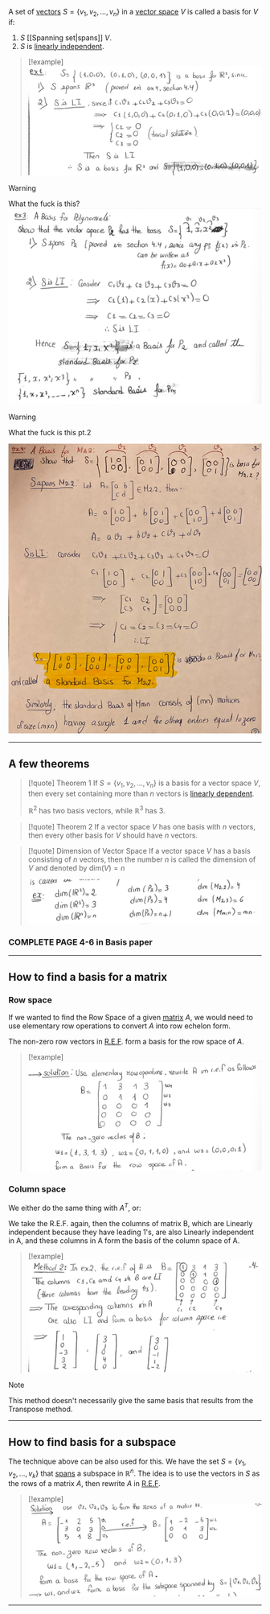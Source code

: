 A set of [vectors](Vectors.md) $S=\{v_1, v_2, \dots, v_n\}$ in a [vector space](Vector%20spaces.md) $V$ is called a basis for $V$ if:
1) $S$ [[Spanning set|spans]] $V$.
2) $S$ is [linearly independent](Linear%20dependence.md).


> [!example]
> ![](../z_images/Pasted%20image%2020230816174951.png)

> [!warning]
> What the fuck is this?
> ![](../z_images/Pasted%20image%2020230816175045.png)

> [!warning]
> What the fuck is this pt.2
> 
> ![](../z_images/Pasted%20image%2020230816175239.png)

---

## A few theorems

> [!quote] Theorem 1
> If $S=\{v_1, v_2, \dots, v_n\}$ is a basis for a vector space $V$, then every set containing more than $n$ vectors is [linearly dependent](Linear%20dependence.md).
> 
> $\mathbb{R}^2$ has two basis vectors, while $\mathbb{R}^3$ has 3.
> 

> [!quote] Theorem 2
> If a vector space $V$ has one basis with $n$ vectors, then every other basis for $V$ should have $n$ vectors.

> [!quote] Dimension of Vector Space
> If a vector space $V$ has a basis consisting of $n$ vectors, then the number $n$ is called the dimension of $V$ and denoted by $\text{dim}(V)=n$
> 
> ![](../z_images/Pasted%20image%2020230816180314.png)


### COMPLETE PAGE 4-6 in Basis paper

---

## How to find a basis for a matrix

### Row space

If we wanted to find the Row Space of a given [matrix](Matrices.md) $A$, we would need to use elementary row operations to convert $A$ into row echelon form.

The non-zero row vectors in [R.E.F](Gaussian%20Elimination.md). form a basis for the row space of $A$.

> [!example]
> ![](../z_images/Pasted%20image%2020230817124515.png)


### Column space

We either do the same thing with $A^T$, or:

We take the R.E.F. again, then the columns of matrix B, which are Linearly independent because they have leading 1's, are also Linearly independent in A, and these columns in A form the basis of the column space of A.

> [!example]
> ![](../z_images/Pasted%20image%2020230817131432.png)

> [!note]
> This method doesn't necessarily give the same basis that results from the Transpose method.

---

## How to find basis for a subspace

The technique above can be also used for this.
We have the set $S=\{v_1, v_2, \dots, v_k\}$ that [spans](Spanning%20set.md) a subspace in $\mathbb{R}^n$.
The idea is to use the vectors in $S$ as the rows of a matrix $A$, then rewrite $A$ in [R.E.F](Gaussian%20Elimination.md).

> [!example]
> ![](../z_images/Pasted%20image%2020230817125734.png)

---

